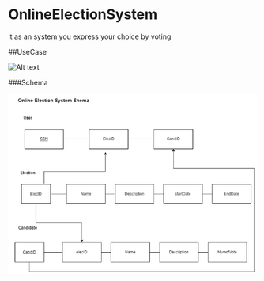# OnlineElectionSystem

it as an system you express your choice by voting 

##UseCase

![Alt text]((https://github.com/Nada39/OnlineElectionSystem/blob/master/OnlineElectionSystemUseCase.png))

###Schema

![Alt text](https://github.com/Nada39/OnlineElectionSystem/blob/master/OnlineElectionSystemSchema.drawio.png)
